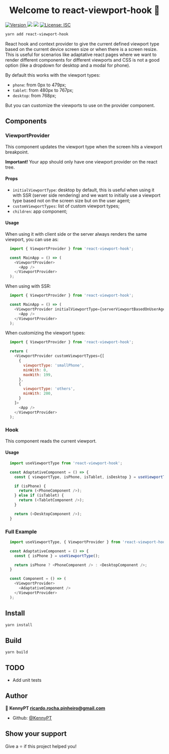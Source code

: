 <h1 align="center">Welcome to react-viewport-hook 👋</h1>
<p>
  <a href="https://www.npmjs.com/package/react-viewport-hook" target="_blank">
    <img alt="Version" src="https://img.shields.io/npm/v/react-viewport-hook.svg">
  </a>
  <img src="https://img.shields.io/badge/node-%5E12.0.0-blue.svg" />
  <img src="https://img.shields.io/badge/yarn-%5E1.12.0-blue.svg" />
  <a href="#" target="_blank">
    <img alt="License: ISC" src="https://img.shields.io/badge/License-ISC-yellow.svg" />
  </a>
</p>

```sh
yarn add react-viewport-hook
```

React hook and context provider to give the current defined viewport type based on the current device screen size or when there is a screen resize.
This is useful for scenarios like adaptative react pages where we want to render different components for different viewports and CSS is not a good option (like a dropdown for desktop and a modal for phone).

By default this works with the viewport types:

- `phone`: from 0px to 479px;
- `tablet`: from 480px to 767px;
- `desktop`: from 768px;

But you can customize the viewports to use on the provider component.

## Components

### ViewportProvider

This component updates the viewport type when the screen hits a viewport breakpoint.

**Important!** Your app should only have one viewport provider on the react tree.

#### Props

- `initialViewportType`: desktop by default, this is useful when using it with SSR (server side rendering) and we want to initially use a viewport type based not on the screen size but on the user agent;
- `customViewportTypes`: list of custom viewport types;
- `children`: app component;

#### Usage

When using it with client side or the server always renders the same viewport, you can use as:

```js
  import { ViewportProvider } from 'react-viewport-hook';

  const MainApp = () => (
    <ViewportProvider>
      <App />
    </ViewportProvider>
  );
```

When using with SSR:

```js
  import { ViewportProvider } from 'react-viewport-hook';

  const MainApp = () => (
    <ViewportProvider initialViewportType={serverViewportBasedOnUserAgent}>
      <App />
    </ViewportProvider>
  );
```

When customizing the viewport types:

```js
  import { ViewportProvider } from 'react-viewport-hook';

  return (
    <ViewportProvider customViewportTypes={[
      {
        viewportType: 'smallPhone',
        minWith: 0,
        maxWith: 199,
      },
      {
        viewportType: 'others',
        minWith: 200,
      }
    ]>
      <App />
    </ViewportProvider>
  );
```

### Hook

This component reads the current viewport.

#### Usage

```js
  import useViewportType from 'react-viewport-hook';

  const AdaptativeComponent = () => {
    const { viewportType, isPhone, isTablet, isDesktop } = useViewportType();

    if (isPhone) {
      return (<PhoneComponent />);
    } else if (isTablet) {
      return (<TabletComponent />);
    }

    return (<DesktopComponent />);
  }
```

### Full Example

```js
  import useViewportType, { ViewportProvider } from 'react-viewport-hook';

  const AdaptativeComponent = () => {
    const { isPhone } = useViewportType();

    return isPhone ? <PhoneComponent /> : <DesktopComponent />;
  }

  const Component = () => (
    <ViewportProvider>
      <AdaptativeComponent />
    </ViewportProvider>
  );
```

## Install

```sh
yarn install
```

## Build

```sh
yarn build
```

## TODO

- Add unit tests

## Author

👤 **KennyPT <ricardo.rocha.pinheiro@gmail.com>**

* Github: [@KennyPT](https://github.com/KennyPT)

## Show your support

Give a ⭐️ if this project helped you!
